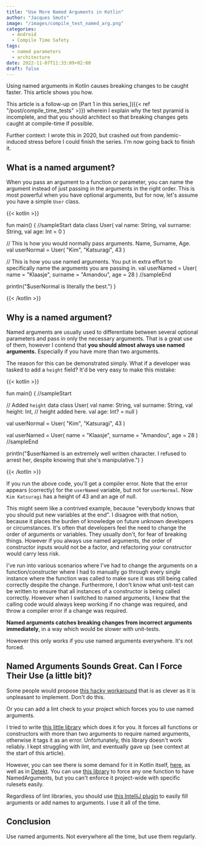 ```yaml
---
title: "Use More Named Arguments in Kotlin"
author: "Jacques Smuts"
image: "/images/compile_test_named_arg.png"
categories:
  - Android
  - Compile Time Safety
tags:
  - named parameters
  - architecture
date: 2022-11-07T11:33:09+02:00
draft: false
---
```

Using named arguments in Kotlin causes breaking changes to be caught faster. This article shows you how.
<!--more-->

This article is a follow-up on [Part 1 in this series,]({{< ref "/post/compile_time_tests" >}}) wherein I explain why the test pyramid is incomplete, and that you should architect so that breaking changes gets caught at compile-time if possible. 

Further context: I wrote this in 2020, but crashed out from pandemic-induced stress before I could finish the series. I'm now going back to finish it.

## What is a named argument?

When you pass an argument to a function or parameter, you can name the argument instead of just passing in the arguments in the right order. This is most powerful when you have optional arguments, but for now, let's assume you have a simple `User` class.

{{< kotlin >}}

fun main() {
//sampleStart
  data class User(
    val name: String,
    val surname: String,
    val age: Int = 0
  )

  // This is how you would normally pass arguments. Name, Surname, Age.
  val userNormal = User(
      "Kim",
      "Katsuragi",
      43
  )

  // This is how you use named arguments. You put in extra effort to specifically name the arguments you are passing in.
  val userNamed = User(
      name = "Klaasje",
      surname = "Amandou",
      age = 28
  )
//sampleEnd

  println("$userNormal is literally the best.")
}

{{< /kotlin >}}

## Why is a named argument?

Named arguments are usually used to differentiate between several optional parameters and pass in only the necessary arguments. That is a great use of them, however I contend that **you should almost always use named arguments.** Especially if you have more than two arguments.

The reason for this can be demonstrated simply. What if a developer was tasked to add a `height` field? It'd be very easy to make this mistake:

{{< kotlin >}}

fun main() {
//sampleStart

  // Added `height`
  data class User(
    val name: String,
    val surname: String,
    val height: Int, // height added here.
    val age: Int? = null
  )

  val userNormal = User(
      "Kim",
      "Katsuragi",
      43
  )

  val userNamed = User(
      name = "Klaasje",
      surname = "Amandou",
      age = 28
  )
//sampleEnd

  println("$userNamed is an extremely well written character. I refused to arrest her, despite knowing that she's manipulative.")
}

{{< /kotlin >}}

If you run the above code, you'll get a compiler error. Note that the error appears (correctly) for the `userNamed` variable, but not for `userNormal`. Now `Kim Katsuragi` has a height of 43 and an age of null.

 This might seem like a contrived example, because "everybody knows that you should put new variables at the end". I disagree with that notion, because it places the burden of knowledge on future unknown developers or circumstances. It's often that developers feel the need to change the order of arguments or variables. They usually don't, for fear of breaking things. However if you always use named arguments, the order of constructor inputs would not be a factor, and refactoring your constructor would carry less risk.

 I've run into various scenarios where I've had to change the arguments on a function/constructer where I had to manually go through every single instance where the function was called to make sure it was still being called correctly despite the change. Furthermore, I don't know what unit-test can be written to ensure that all instances of a constructor is being called correctly. However when I switched to named arguments, I knew that the calling code would always keep working if no change was required, and throw a compiler error if a change was required.

**Named arguments catches breaking changes from incorrect arguments immediately**, in a way which would be slower with unit-tests.

However this only works if you use named arguments everywhere. It's not forced.


## Named Arguments Sounds Great. Can I Force Their Use (a little bit)?

Some people would propose [this hacky workaround](https://stackoverflow.com/questions/37394266/how-can-i-force-calls-to-some-constructors-functions-to-use-named-arguments) that is as clever as it is unpleasant to implement. Don't do this.

Or you can add a lint check to your project which forces you to use named arguments.

I tried to write [this little library](https://github.com/JacquesSmuts/NamedArgsLint/blob/master/README.md) which does it for you. It forces all functions or constructors with more than two arguments to require named arguments, otherwise it tags it as an error.  Unfortunately, this library doesn't work reliably. I kept struggling with lint, and eventually gave up (see context at the start of this article).

However, you can see there is some demand for it in Kotlin itself, [here](https://youtrack.jetbrains.com/issue/KT-14934), as well as in [Detekt](https://github.com/detekt/detekt/issues/3534). You can use [this library](https://github.com/chao2zhang/RequireNamedArgument) to force any one function to have NamedArguments, but you can't enforce it project-wide with specific rulesets easily.

Regardless of lint libraries, you should use [this IntelliJ plugin](https://plugins.jetbrains.com/plugin/10942-kotlin-fill-class) to easily fill arguments or add names to arguments. I use it all of the time.

## Conclusion

Use named arguments. Not everywhere all the time, but use them regularly.
